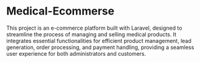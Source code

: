 # Medical-Ecommerse
This project is an e-commerce platform built with Laravel, designed to streamline the process of managing and selling medical products. It integrates essential functionalities for efficient product management, lead generation, order processing, and payment handling, providing a seamless user experience for both administrators and customers.
